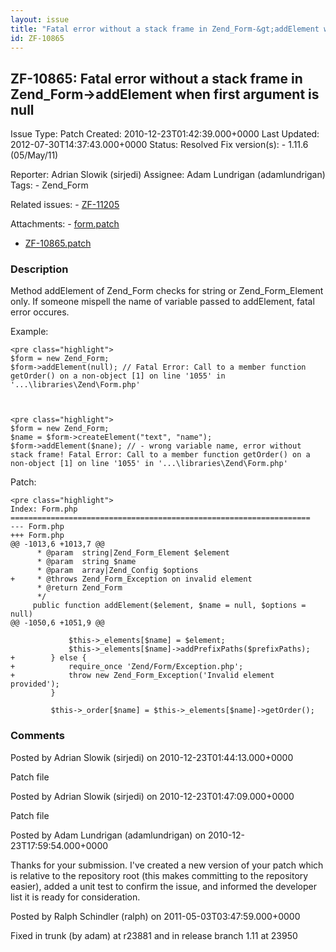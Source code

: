```yaml
---
layout: issue
title: "Fatal error without a stack frame in Zend_Form-&gt;addElement when first argument is null"
id: ZF-10865
---
```


ZF-10865: Fatal error without a stack frame in Zend\_Form->addElement when first argument is null
-------------------------------------------------------------------------------------------------

 Issue Type: Patch Created: 2010-12-23T01:42:39.000+0000 Last Updated: 2012-07-30T14:37:43.000+0000 Status: Resolved Fix version(s): - 1.11.6 (05/May/11)
 
 Reporter:  Adrian Slowik (sirjedi)  Assignee:  Adam Lundrigan (adamlundrigan)  Tags: - Zend\_Form
 
 Related issues: - [ZF-11205](/issues/browse/ZF-11205)
 
 Attachments: - [form.patch](/issues/secure/attachment/13577/form.patch)
- [ZF-10865.patch](/issues/secure/attachment/13580/ZF-10865.patch)
 
### Description

Method addElement of Zend\_Form checks for string or Zend\_Form\_Element only. If someone mispell the name of variable passed to addElement, fatal error occures.

Example:

 
    <pre class="highlight">
    $form = new Zend_Form;
    $form->addElement(null); // Fatal Error: Call to a member function getOrder() on a non-object [1] on line '1055' in '...\libraries\Zend\Form.php'


 
    <pre class="highlight">
    $form = new Zend_Form;
    $name = $form->createElement("text", "name");
    $form->addElement($nane); // - wrong variable name, error without stack frame! Fatal Error: Call to a member function getOrder() on a non-object [1] on line '1055' in '...\libraries\Zend\Form.php'


Patch:

 
    <pre class="highlight">
    Index: Form.php
    ===================================================================
    --- Form.php    
    +++ Form.php    
    @@ -1013,6 +1013,7 @@
          * @param  string|Zend_Form_Element $element
          * @param  string $name
          * @param  array|Zend_Config $options
    +     * @throws Zend_Form_Exception on invalid element
          * @return Zend_Form
          */
         public function addElement($element, $name = null, $options = null)
    @@ -1050,6 +1051,9 @@
     
                 $this->_elements[$name] = $element;
                 $this->_elements[$name]->addPrefixPaths($prefixPaths);
    +        } else {
    +            require_once 'Zend/Form/Exception.php';
    +            throw new Zend_Form_Exception('Invalid element provided');
             }
     
             $this->_order[$name] = $this->_elements[$name]->getOrder();
    


 

 

### Comments

Posted by Adrian Slowik (sirjedi) on 2010-12-23T01:44:13.000+0000

Patch file

 

 

Posted by Adrian Slowik (sirjedi) on 2010-12-23T01:47:09.000+0000

Patch file

 

 

Posted by Adam Lundrigan (adamlundrigan) on 2010-12-23T17:59:54.000+0000

Thanks for your submission. I've created a new version of your patch which is relative to the repository root (this makes committing to the repository easier), added a unit test to confirm the issue, and informed the developer list it is ready for consideration.

 

 

Posted by Ralph Schindler (ralph) on 2011-05-03T03:47:59.000+0000

Fixed in trunk (by adam) at r23881 and in release branch 1.11 at 23950

 

 
